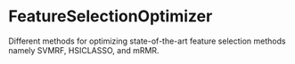# FeatureSelectionOptimizer
Different methods for optimizing state-of-the-art feature selection methods namely SVMRF, HSICLASSO, and mRMR.
